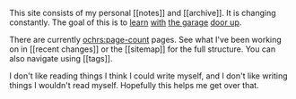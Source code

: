 This site consists of my personal [[notes]] and [[archive]]. It is changing constantly. The goal of this is to [learn](https://notes.andymatuschak.org/Work_with_the_garage_door_up) [with](https://www.swyx.io/learn-in-public) [the garage](https://notes.nicolevanderhoeven.com/Learning+in+public) [door up](https://notes.nicolevanderhoeven.com/Working+with+the+garage+door+up).

There are currently <ochrs:page-count> pages.  See what I've been working on in [[recent changes]] or the [[sitemap]] for the full structure.  You can also navigate using [[tags]].

I don't like reading things I think I could write myself, and I don't like writing things I wouldn't read myself. Hopefully this helps me get over that.

